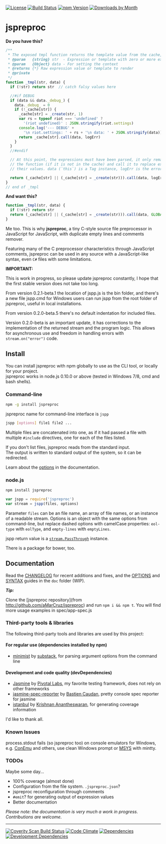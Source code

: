 [![License][license-image]][license-url]
[![Build Status][build-image]][build-url]
[![npm Version][npm-image]][npm-url]
[![Downloads by Month][npm-dm-image]][npm-url]

# jspreproc

**Do you have this?**

```js
/**
 * The exposed tmpl function returns the template value from the cache, render with data.
 * @param   {string} str  - Expression or template with zero or more expressions
 * @param   {Object} data - For setting the context
 * @returns {*} Raw expression value or template to render
 * @private
 */
function _tmpl(str, data) {
  if (!str) return str  // catch falsy values here

  //#if DEBUG
  if (data && data._debug_) {
    data._debug_ = 0
    if (!_cache[str]) {
      _cache[str] = _create(str, 1)
      var rs = typeof riot === 'undefined' ?
        '(riot undefined)' : JSON.stringify(riot.settings)
      console.log('--- DEBUG' +
        '\n riot.settings: ' + rs + '\n data: ' + JSON.stringify(data))
      return _cache[str].call(data, logErr)
    }
  }
  //#endif

  // At this point, the expressions must have been parsed, it only remains to construct
  // the function (if it is not in the cache) and call it to replace expressions with
  // their values. data (`this`) is a Tag instance, logErr is the error handler.

  return (_cache[str] || (_cache[str] = _create(str))).call(data, logErr)  // eslint-disable-line no-unreachable
}
// end of _tmpl
```

**And want this?**

```js
function _tmpl(str, data) {
  if (!str) return str
  return (_cache[str] || (_cache[str] = _create(str))).call(data, GLOBAL, logErr)
}
```

Me too. This is why **jspreproc**, a tiny C-style source file preprocessor in JavaScript for JavaScript, with duplicate empty lines and comments remover.

Featuring many of the C preprocessor characteristics through JavaScript comments, jspreproc can be used in any source with a JavaScript-like syntax, even `C#` files with some limitations.

**IMPORTANT:**

This is work in progress, so please update jspreproc constantly, I hope that the first stable version does not take too long.
  
From version 0.2.1-beta.1 the location of jspp.js is the bin folder, and there's a new file jspp.cmd for Windows users can run jspp from the root folder of jspreproc, useful in local installations.

From version 0.2.0-beta.5 there's no default indentation for included files.

Version 0.2.0-beta is an important update, it has corrections to the implementation of the returned stream and the program logic. This allows for asynchronous use and freedom in handling errors with `stream.on("error")` code.

## Install

You can install jspreproc with npm globally to use as the CLI tool, or locally for your project.  
jspreproc works in node.js 0.10.0 or above (tested in Windows 7/8, cmd and bash shells).

### Command-line

```sh
npm -g install jspreproc
```
jspreproc name for command-line interface is `jspp`
```sh
jspp [options] file1 file2 ...
```

Multiple files are concatenated into one, as if it had passed a file with multiple `#include` directives, one for each of the files listed.

If you don't list files, jspreproc reads from the standard input.  
The output is written to standard output of the system, so it can be redirected.

Learn about the [options](doc/OPTIONS.md) in the documentation. 

### node.js

```sh
npm install jspreproc
```
```js
var jspp = require('jspreproc')
var stream = jspp(files, options)
```

Parameter `files` can be an file name, an array of file names, or an instance of a readable stream. Options is an object with the same options from command-line, but replace dashed options with camelCase properties: `eol-type` with `eolType`, and `empty-lines` with `emptyLines`.

jspp return value is a [`stream.PassThrough`](https://nodejs.org/api/stream.html#stream_class_stream_passthrough) instance.

There is a package for bower, too.

## Documentation

Read the [CHANGELOG](CHANGELOG.md) for recent additions and fixes, and the [OPTIONS](doc/OPTIONS.md) and [SYNTAX](doc/SYNTAX.md) guides in the `doc` folder (WIP).


**_Tip:_**

Clone the [jspreproc repository](from http://github.com/aMarCruz/jspreproc) and run `npm i && npm t`. You will find more usage examples in spec/app-spec.js

### Third-party tools & libraries

The following third-party tools and libraries are used by this project:

#### For regular use (dependencies installed by npm)

- [minimist][] by [substack][], for parsing argument options from the command line

#### Development and code quality (devDependencies)

- [Jasmine][] by [Pivotal Labs][pivotal-labs], my favorite testing framework, does not rely on other frameworks
- [jasmine-spec-reporter][spec-reporter] by [Bastien Caudan][Caudan], pretty console spec reporter for jasmine
- [istanbul][] by [Krishnan Anantheswaran][Anantheswaran], for generating coverage information

I'd like to thank all.

[minimist]: https://github.com/substack/minimist "parse argument options"
[substack]: http://substack.net/
[jasmine]:  http://jasmine.github.io/ "Jasmine, Behavior-Driven JavaScript"
[spec-reporter]: https://github.com/bcaudan/jasmine-spec-reporter
[istanbul]: https://gotwarlost.github.io/istanbul/ "a JS code coverage tool written in JS"
[Zakas]:    http://nczonline.net/
[Caudan]:   https://github.com/bcaudan
[Anantheswaran]: https://github.com/gotwarlost
[git4win]:       https://git-for-windows.github.io/ "The awesome Git SCM"
[code-climate]:  https://codeclimate.com/ "A better experience for creating software" 
[coverity-scan]: https://scan.coverity.com/
[pivotal-labs]:  https://www.pivotaltracker.com/

### Known Issues
process.stdout fails (so jspreproc too) on console emulators for Windows, e.g. [ConEmu](https://conemu.github.io/) and others, use clean Windows prompt or [MSYS](http://www.mingw.org/wiki/msys) with mintty.

### TODOs

Maybe some day...

- 100% coverage (almost done)
- Configuration from the file system. `.jspreproc.json`?
- jspreproc reconfiguration through comments
- `#emit`? for generating output of expression values
- Better documentation

_Please note: the documentation is very much a work in progress. Contributions are welcome._

---

[![Coverity Scan Build Status][coverity-image]][coverity-url]
[![Code Climate][climate-image]][climate-url]
[![Dependencies][depend-image]][depend-url]
[![Development Dependencies][devdep-image]][devdep-url]

[npm-image]:     https://badge.fury.io/js/jspreproc.svg
[npm-dm-image]:  https://img.shields.io/npm/dm/jspreproc.svg
[npm-url]:       https://www.npmjs.com/package/jspreproc
[build-image]:   https://travis-ci.org/aMarCruz/jspreproc.svg?branch=master
[build-url]:     https://travis-ci.org/aMarCruz/jspreproc
[climate-image]: https://codeclimate.com/github/aMarCruz/jspreproc/badges/gpa.svg
[climate-url]:   https://codeclimate.com/github/aMarCruz/jspreproc
[coverity-image]: https://img.shields.io/coverity/scan/6621.svg
[coverity-url]:   https://scan.coverity.com/projects/amarcruz-jspreproc 
[depend-image]:  https://david-dm.org/aMarCruz/jspreproc.svg
[depend-url]:    https://david-dm.org/aMarCruz/jspreproc
[devdep-image]:  https://david-dm.org/aMarCruz/jspreproc/dev-status.svg
[devdep-url]:    https://david-dm.org/aMarCruz/jspreproc#info=devDependencies
[license-image]: https://img.shields.io/npm/l/express.svg?style=flat-square
[license-url]:   https://github.com/aMarCruz/jspreproc/blob/master/LICENSE
